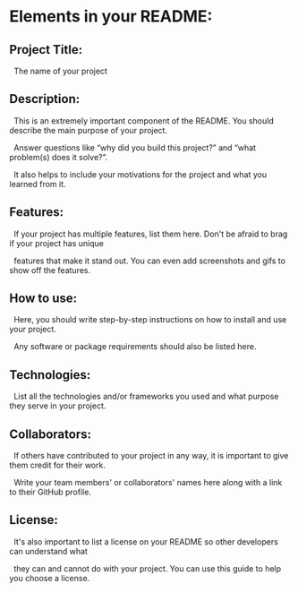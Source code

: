 # Elements in your README:

## Project Title:

  The name of your project

## Description:

  This is an extremely important component of the README. You should describe the main purpose of your project.

  Answer questions like “why did you build this project?” and “what problem(s) does it solve?”.

  It also helps to include your motivations for the project and what you learned from it.

## Features:

  If your project has multiple features, list them here. Don't be afraid to brag if your project has unique

  features that make it stand out. You can even add screenshots and gifs to show off the features.

## How to use:

  Here, you should write step-by-step instructions on how to install and use your project.

  Any software or package requirements should also be listed here.

## Technologies:

  List all the technologies and/or frameworks you used and what purpose they serve in your project.

## Collaborators:

  If others have contributed to your project in any way, it is important to give them credit for their work.

  Write your team members' or collaborators' names here along with a link to their GitHub profile.

## License:

  It's also important to list a license on your README so other developers can understand what

  they can and cannot do with your project. You can use this guide to help you choose a license.